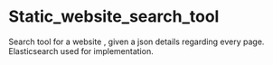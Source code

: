 # Static_website_search_tool
Search tool for a website , given a json details regarding every page. Elasticsearch used for implementation.
